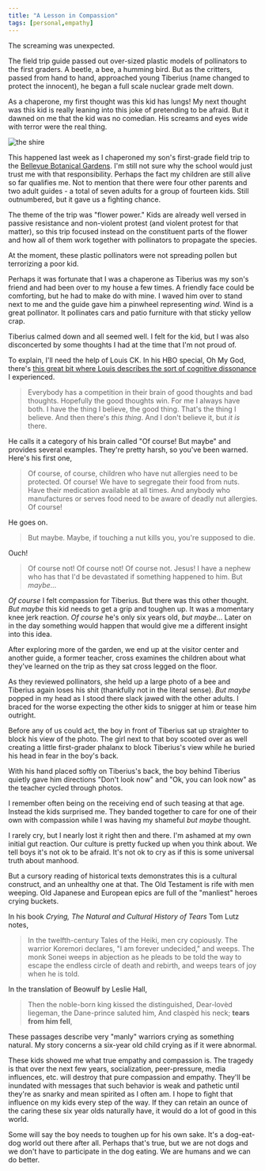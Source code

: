 ```yaml
---
title: "A Lesson in Compassion"
tags: [personal,empathy]
---
```


The screaming was unexpected.

The field trip guide passed out over-sized plastic models of pollinators to the first graders. A beetle, a bee, a humming bird. But as the critters, passed from hand to hand, approached young Tiberius (name changed to protect the innocent), he began a full scale nuclear grade melt down.

As a chaperone, my first thought was this kid has lungs! My next thought was this kid is really leaning into this joke of pretending to be afraid. But it dawned on me that the kid was no comedian. His screams and eyes wide with terror were the real thing.

![the shire](https://cloud.githubusercontent.com/assets/19977/2872025/082e8590-d33c-11e3-9f31-f8a4ecc21da4.jpg)

This happened last week as I chaperoned my son's first-grade field trip to the [Bellevue Botanical Gardens](http://www.bellevuebotanical.org/). I'm still not sure why the school would just trust me with that responsibility. Perhaps the fact my children are still alive so far qualifies me. Not to mention that there were four other parents and two adult guides - a total of seven adults for a group of fourteen kids. Still outnumbered, but it gave us a fighting chance.

The theme of the trip was "flower power." Kids are already well versed in passive resistance and non-violent protest (and violent protest for that matter), so this trip focused instead on the constituent parts of the flower and how all of them work together with pollinators to propagate the species.

At the moment, these plastic pollinators were not spreading pollen but terrorizing a poor kid.

Perhaps it was fortunate that I was a chaperone as Tiberius was my son's friend and had been over to my house a few times. A friendly face could be comforting, but he had to make do with mine. I waved him over to stand next to me and the guide gave him a pinwheel representing _wind_. Wind is a great pollinator. It pollinates cars and patio furniture with that sticky yellow crap.

Tiberius calmed down and all seemed well. I felt for the kid, but I was also disconcerted by some thoughts I had at the time that I'm not proud of.

To explain, I'll need the help of Louis CK. In his HBO special, Oh My God, there's [this great bit where Louis describes the sort of cognitive dissonance](https://www.youtube.com/watch?v=bkjmzEEQUlE) I experienced. 

> Everybody has a competition in their brain of good thoughts and bad thoughts. Hopefully the good thoughts win. For me I always have both. I have the thing I believe, the good thing. That's the thing I believe. And then there's _this thing_. And I don't believe it, but _it is_ there.

He calls it a category of his brain called "Of course! But maybe" and provides several examples. They're pretty harsh, so you've been warned. Here's his first one,

> Of course, of course, children who have nut allergies need to be protected. Of course! We have to segregate their food from nuts. Have their medication available at all times. And anybody who manufactures or serves food need to be aware of deadly nut allergies. Of course!

He goes on.

> But maybe. Maybe, if touching a nut kills you, you're supposed to die.

Ouch! 

> Of course not! Of course not! Of course not. Jesus! I have a nephew who has that I'd be devastated if something happened to him. But _maybe_...

_Of course_ I felt compassion for Tiberius. But there was this other thought. _But maybe_ this kid needs to get a grip and toughen up. It was a momentary knee jerk reaction. _Of course_ he's only six years old, _but maybe_... Later on in the day something would happen that would give me a different insight into this idea.

After exploring more of the garden, we end up at the visitor center and another guide, a former teacher, cross examines the children about what they've learned on the trip as they sat cross legged on the floor.

As they reviewed pollinators, she held up a large photo of a bee and Tiberius again loses his shit (thankfully not in the literal sense). _But maybe_ popped in my head as I stood there slack jawed with the other adults. I braced for the worse expecting the other kids to snigger at him or tease him outright.

Before any of us could act, the boy in front of Tiberius sat up straighter to block his view of the photo. The girl next to that boy scooted over as well creating a little first-grader phalanx to block Tiberius's view while he buried his head in fear in the boy's back.

With his hand placed softly on Tiberius's back, the boy behind Tiberius quietly gave him directions "Don't look now" and "Ok, you can look now" as the teacher cycled through photos.

I remember often being on the receiving end of such teasing at that age. Instead the kids surprised me. They banded together to care for one of their own with compassion while I was having my shameful _but maybe_ thought.

I rarely cry, but I nearly lost it right then and there. I'm ashamed at my own initial gut reaction. Our culture is pretty fucked up when you think about. We tell boys it's not ok to be afraid. It's not ok to cry as if this is some universal truth about manhood.

But a cursory reading of historical texts demonstrates this is a cultural construct, and an unhealthy one at that. The Old Testament is rife with men weeping. Old Japanese and European epics are full of the "manliest" heroes crying buckets.

In his book _Crying, The Natural and Cultural History of Tears_ Tom Lutz notes,

> In the twelfth-century Tales of the Heiki, men cry copiously. The warrior Koremori declares, "I am forever undecided," and weeps. The monk Sonei weeps in abjection as he pleads to be told the way to escape the endless circle of death and rebirth, and weeps tears of joy when he is told.

In the translation of Beowulf by Leslie Hall,

> Then the noble-born king kissed the distinguished, Dear-lovèd liegeman, the Dane-prince saluted him, And claspèd his neck; __tears from him fell__,

These passages describe very "manly" warriors crying as something natural. My story concerns a six-year old child crying as if it were abnormal.

These kids showed me what true empathy and compassion is. The tragedy is that over the next few years, socialization, peer-pressure, media influences, etc. will destroy that pure compassion and empathy. They'll be inundated with messages that such behavior is weak and pathetic until they're as snarky and mean spirited as I often am. I hope to fight that influence on my kids every step of the way. If they can retain an ounce of the caring these six year olds naturally have, it would do a lot of good in this world.

Some will say the boy needs to toughen up for his own sake. It's a dog-eat-dog world out there after all. Perhaps that's true, but we are not dogs and we don't have to participate in the dog eating. We are humans and we can do better.
